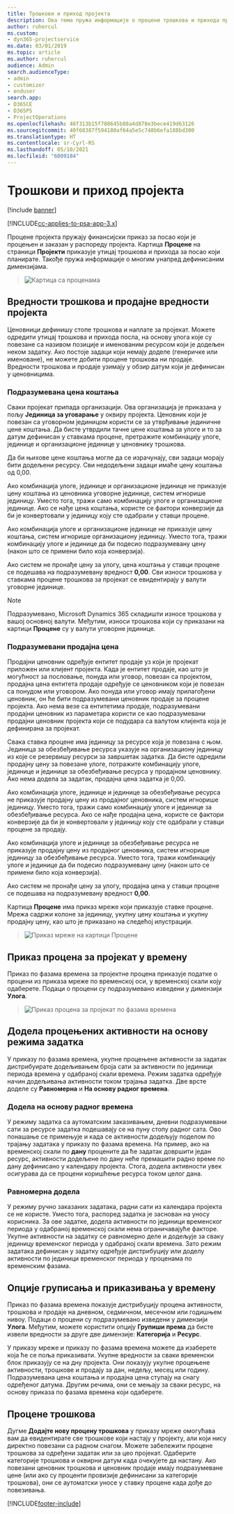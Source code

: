 ```yaml
---
title: Трошкови и приход пројекта
description: Ова тема пружа информације о процени трошкова и прихода пројекта.
author: ruhercul
ms.custom:
- dyn365-projectservice
ms.date: 03/01/2019
ms.topic: article
ms.author: ruhercul
audience: Admin
search.audienceType:
- admin
- customizer
- enduser
search.app:
- D365CE
- D365PS
- ProjectOperations
ms.openlocfilehash: 48f313b15f788645b88a4d878e3bece419d63126
ms.sourcegitcommit: 40f68387f594180af64a5e5c748b6efa188bd300
ms.translationtype: HT
ms.contentlocale: sr-Cyrl-RS
ms.lasthandoff: 05/10/2021
ms.locfileid: "6009184"
---
```

# <a name="project-costs-and-revenue"></a>Трошкови и приход пројекта

[!include [banner](../includes/psa-now-project-operations.md)]

[!INCLUDE[cc-applies-to-psa-app-3.x](../includes/cc-applies-to-psa-app-3x.md)]

Процене пројекта пружају финансијски приказ за посао који је процењен и заказан у распореду пројекта. Картица **Процене** на страници **Пројекти** приказује утицај трошкова и прихода за посао који планирате. Такође пружа информације о многим унапред дефинисаним димензијама. 

> ![Картица са проценама](media/project-5.png)

## <a name="cost-and-sales-values-of-the-project"></a>Вредности трошкова и продајне вредности пројекта

Ценовници дефинишу стопе трошкова и наплате за пројекат. Можете одредити утицај трошкова и прихода посла, на основу улога које су повезане са називом позиције и именованим ресурсом који је додељен неком задатку. Ако постоје задаци који немају доделе (генеричке или именоване), не можете добити процене трошкова ни продаје. Вредности трошкова и продаје узимају у обзир датум који је дефинисан у ценовницима.

### <a name="default-cost-price"></a>Подразумевана цена коштања  

Сваки пројекат припада организацији. Ова организација је приказана у пољу **Јединица за уговарање** у оквиру пројекта. Ценовник који је повезан са уговорном јединицом користи се за утврђивање јединичне цене коштања. Да бисте утврдили тачне цене коштања за улоге и то за датум дефинисан у ставкама процене, претражите комбинацију улоге, јединице и организационе јединице у ценовнику трошкова. 

Да би њихове цене коштања могле да се израчунају, сви задаци морају бити додељени ресурсу. Сви недодељени задаци имаће цену коштања од 0,00.

Ако комбинација улоге, јединице и организационе јединице не приказује цену коштања из ценовника уговорне јединице, систем игнорише јединицу. Уместо тога, тражи само комбинацију улоге и организационе јединице. Ако се нађе цена коштања, користе се фактори конверзије да би је конвертовали у јединицу коју сте одабрали у ставци процене.

Ако комбинација улоге и организационе јединице не приказује цену коштања, систем игнорише организациону јединицу. Уместо тога, тражи комбинацију улоге и јединице да би подесио подразумевану цену (након што се примени било која конверзија).

Ако систем не пронађе цену за улогу, цена коштања у ставци процене се подешава на подразумевану вредност **0,00**. Сви износи трошкова у ставкама процене трошкова за пројекат се евидентирају у валути уговорне јединице.

> [!NOTE]
> Подразумевано, Microsoft Dynamics 365 складишти износе трошкова у вашој основној валути. Међутим, износи трошкова који су приказани на картици **Процене** су у валути уговорне јединице.  

### <a name="default-sales-price"></a>Подразумевани продајна цена 

Продајни ценовник одређује ентитет продаје уз који је пројекат приложен или клијент пројекта. Када је ентитет продаје, као што је могућност за пословање, понуда или уговор, повезан са пројектом, продајна цена ентитета продаје одређује се ценовником који је повезан са понудом или уговором. Ако понуда или уговор имају прилагођени ценовник, он ће бити подразумевани ценовник продаје за процене пројекта. Ако нема везе са ентитетима продаје, подразумевани продајни ценовник из параметара користи се као подразумевани продајни ценовник пројекта који се подудара са валутом клијента која је дефинирана за пројекат.

Свака ставка процене има јединицу за ресурсе која је повезана с њом. Јединица за обезбеђивање ресурса указује на организациону јединицу из које се резервишу ресурси за завршетак задатка. Да бисте одредили продајну цену за повезане улоге, потражите комбинацију улоге, јединице и јединице за обезбеђивање ресурса у продајном ценовнику. Ако нема додела за задатак, продајна цена задатка је 0,00.

Ако комбинација улоге, јединице и јединице за обезбеђивање ресурса не приказује продајну цену из продајног ценовника, систем игнорише јединицу. Уместо тога, тражи само комбинацију улоге и јединице за обезбеђивање ресурса. Ако се нађе продајна цена, користе се фактори конверзије да би је конвертовали у јединицу коју сте одабрали у ставци процене за продају. 

Ако комбинација улоге и јединице за обезбеђивање ресурса не приказује продајну цену из продајног ценовника, систем игнорише јединицу за обезбеђивање ресурса. Уместо тога, тражи комбинацију улоге и јединице да би подесио подразумевану цену (након што се примени било која конверзија).

Ако систем не пронађе цену за улогу, продајна цена у ставци процене се подешава на подразумевану вредност **0,00**.

Картица **Процене** има приказ мреже који приказује ставке процене. Мрежа садржи колоне за јединицу, укупну цену коштања и укупну продајну цену, као што је приказано на следећој илустрацији. 

> ![Приказ мреже на картици Процене](media/project-6.png)

## <a name="time-phased-view-of-project-estimates"></a>Приказ процена за пројекат у времену

Приказ по фазама времена за пројектне процена приказује податке о процени из приказа мреже по временској оси, у временској скали коју одаберете. Подаци о процени су подразумевано изведени у димензији **Улога**.

> ![Приказ процена за пројекат по фазама времена](media/project-7.png)

## <a name="allocating-estimated-effort-based-on-the-task-mode"></a>Додела процењених активности на основу режима задатка

У приказу по фазама времена, укупне процењене активности за задатак дистрибуирате додељивањем броја сати за активности по јединици периода времена у одабраној скали времена. Режим задатка одређује начин додељивања активности током трајања задатка. Две врсте доделе су **Равномерна** и **На основу радног времена**.

### <a name="work-hours-based-allocation"></a>Додела на основу радног времена
 
У режиму задатка са аутоматским заказивањем, дневни подразумевани сати за ресурсе задатка подешавају се на пуну стопу радног сата. Ово понашање се примењује и када се активности додељују поделом по трајању задатака у приказу по фазама времена. На пример, ако на временској скали по **дану** процените да ће задатак довршити један ресурс, активности додељене по дану неће премашити радно време по дану дефинисано у календару пројекта. Стога, додела активности увек осигурава да се процени коришћење ресурса током целог дана.

### <a name="even-allocation"></a>Равномерна додела

У режиму ручно заказаних задатака, радни сати из календара пројекта се не користе. Уместо тога, распоред задатка је заснован на уносу корисника. За ове задатке, додела активности по јединици временског периода у одабраној временској скали нема ограничавајуће факторе. Укупне активности на задатку се равномерно деле и додељује за сваку јединицу временског периода у одабраној скали времена. Зато режим задатака дефинисан у задатку одређује дистрибуцију или доделу активности по јединици временског периода у проценама по временским фазама.

## <a name="grouping-and-time-phasing-options"></a>Опције груписања и приказивања у времену

Приказ по фазама времена показује дистрибуцију процена активности, трошкова и продаје на дневном, седмичном, месечном или годишњем нивоу. Подаци о процени су подразумевано изведени у димензији **Улога**. Међутим, можете користити опцију **Групиши према** да бисте извели вредности за друге две димензије: **Категорија** и **Ресурс**.

У приказу мреже и приказу по фазама времена можете да изаберете која ће се поља приказивати. Укупне вредности за сваки временски блок приказују се на дну пројекта. Они показују укупне процењене активности, трошкове и продају за дан, недељу, месец или годину. Подразумевана цена коштања и продајна цена ступају на снагу одређеног датума. Другим речима, они се мењају за сваки ресурс, на основу приказа по фазама времена који одаберете.

## <a name="expense-estimates"></a>Процене трошкова

Дугме **Додајте нову процену трошкова** у приказу мреже омогућава вам да евидентирате све трошкове који настају у пројекту, али који нису директно повезани са радном снагом. Можете забележити процене трошкова за одређени задатак или за цео пројекат. Одаберите категорије трошкова и оквирни датум када очекујете да настану. Ако повезани ценовник трошкова и ценовник продаје имају подразумеване цене (или ако су проценти провизије дефинисани за категорије трошкова), они се аутоматски уносе у ставку процене када дође до повезивања.


[!INCLUDE[footer-include](../includes/footer-banner.md)]